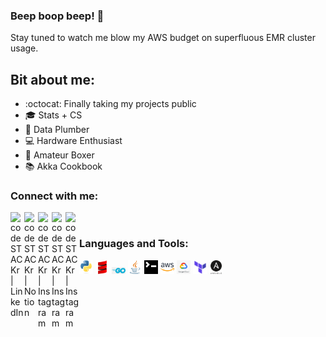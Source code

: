 ### Beep boop beep!  👋
Stay tuned to watch me blow my AWS budget on superfluous EMR cluster usage. 

## Bit about me:
- :octocat: Finally taking my projects public
- :mortar_board: Stats + CS
- :wrench: Data Plumber
- :computer: Hardware Enthusiast 
- :boxing_glove: Amateur Boxer
- :books: Akka Cookbook


### Connect with me:

[<img align="left" alt="codeSTACKr | LinkedIn" width="22px" src="https://cdn.jsdelivr.net/npm/simple-icons@v3/icons/linkedin.svg" />][linkedin]
[<img align="left" alt="codeSTACKr | Notion" width="22px" src="https://cdn.jsdelivr.net/npm/simple-icons@v3/icons/notion.svg" />][notion]
[<img align="left" alt="codeSTACKr | Instagram" width="22px" src="https://cdn.jsdelivr.net/npm/simple-icons@v3/icons/instagram.svg" />][instagram]
[<img align="left" alt="codeSTACKr | Instagram" width="22px" src="https://cdn.jsdelivr.net/npm/simple-icons@v3/icons/medium.svg" />][medium]
[<img align="left" alt="codeSTACKr | Instagram" width="22px" src="https://cdn.jsdelivr.net/npm/simple-icons@v3/icons/hackerrank.svg" />][hackerrank]
<br />

### Languages and Tools:

<p float="left">
  <img src="images/python.png" width="22" />
  <img src="images/scala.png" width="22" />
  <img src="images/golang.png" width="22" />
  <img src="images/java.png" width="22" /> 
  <img src="images/terminal.png" width="22" />
  <img src="images/aws_1.png" width="22" />
  <img src="images/gcp.png" width="22" />
  <img src="images/terraform.png" width="22" />
  <img src="images/ansible.png" width="22" />
</p>
<br />
<br />



[instagram]: https://www.instagram.com/jandy.tenedora/
[linkedin]: https://www.linkedin.com/in/jandy-tenedora/
[medium]: https://medium.com/@jandytenedora
[hackerrank]: https://www.hackerrank.com/jandy_tenedora
[notion]: https://boulder-chipmunk-8c9.notion.site/Engineering-Study-b004d4c26d59431eb052d46ee77e0304
